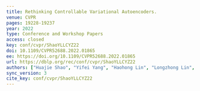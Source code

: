 ```yaml
---
title: Rethinking Controllable Variational Autoencoders.
venue: CVPR
pages: 19228-19237
year: 2022
type: Conference and Workshop Papers
access: closed
key: conf/cvpr/ShaoYLLCYZ22
doi: 10.1109/CVPR52688.2022.01865
ee: https://doi.org/10.1109/CVPR52688.2022.01865
url: https://dblp.org/rec/conf/cvpr/ShaoYLLCYZ22
authors: ["Huajie Shao", "Yifei Yang", "Haohong Lin", "Longzhong Lin", "Yizhuo Chen", "Qinmin Yang", "Han Zhao"]
sync_version: 3
cite_key: conf/cvpr/ShaoYLLCYZ22
---
```

